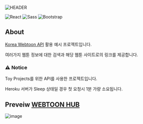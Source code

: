 ![HEADER](https://capsule-render.vercel.app/api?type=rect&color=gradient&height=100&section=header&text=WEBTOON%20HUB&fontSize=30&fontAlign=50&fontAlignY=50)

![React](https://img.shields.io/badge/React-61DAFB?style=flat-square&logo=react&logoColor=black)
![Sass](https://img.shields.io/badge/Sass-CC6699?style=flat-square&logo=sass&logoColor=white)
![Bootstrap](https://img.shields.io/badge/Bootstrap-7952B3?style=flat-square&logo=Bootstrap&logoColor=white)

## About

[Korea Webtoon API](https://github.com/HyeokjaeLee/korea-webtoon-api) 활용 예시 프로젝트입니다.

여러가지 웹툰 정보에 대한 검색과 해당 웹툰 사이트로의 링크를 제공합니다.

### ⚠️ Notice

Toy Projects를 위한 API를 사용한 프로젝트입니다.

Heroku 서버가 Sleep 상태일 경우 첫 요청시 1분 가량 소요됩니다.

## Preveiw [WEBTOON HUB](https://hyeokjaelee.github.io/webtoon-hub/)

![image](https://user-images.githubusercontent.com/71566740/143968656-5e132b47-bdb7-4624-82e7-25d03b76321f.png)
